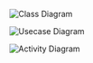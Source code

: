 ![Class Diagram](https://www.planttext.com/api/plantuml/png/V99DRiCW48NtFWNBL6eka4MKHjr4wiyYlS3OZ19aOA81kwgYdgoB7gbNgC4aXbGkA_I6cVVD4pzVtnldWNrdT5Kr6fmJMw9Md2iHpjwpiWVXbTTOAD3v8t4XxVRRbr6eYJI25SezzA0qr9VcdfGKpH6RzhNpYxjCPFGTss0zo9yNb6SqDV8DZ8dYJXQY1LC2eXcSCuEQcEaz6iG51yPs1Y2hNqcULCt0QbZgV6DpqlI1E8iJXuEK_paRwd6-Ri320SSe5YcHCOECxut1EcYyeYlX8tXCQuTh9ewxJcB2Q8XbDgVqkXTbBAcuNAuBxrLoT69TJPc5Lx5zbRO9vIZyxLUs9zt75vb7wfw6LnkqClpQNm000F__0m00)

![Usecase Diagram](https://www.planttext.com/api/plantuml/png/T9AxJiCm58PtFyLH9nWwq7kteYwiY8jONTUj8s879GvIX9WO65ZQYRbYG9NeZ9G8TN1Un4_0A-0c3abfy63Pt__hFyUNxsGx2YJsPSXTX32HdW_ZC90UftwnFtLyrn7qGkBPh41JxWY4V4ea5dENGkDC9yyWcKwMOWxdeOxV1BZg2zA5ZZybNAjr0nuGc76KBj8dOn9CnvkxOy01N8rFSkbIVN2uTNIyvK1O69c5W0cEhAjL16IPzsfjUJldfeVtg88xDfHXmK1wQYMiqCs5QflBB9AO0xnQKoyttL0EhavU28D09vl2MLRf7uJLT3uemoPgvG4navM6ADEAMuTcy_S-zbchXhLhMAU6TMjOFozSVTvgyKFU-uSFRD3kK-mbb63m5mpH8q8ZAgQxZ_S3003__mC0)

![Activity Diagram](https://www.planttext.com/api/plantuml/png/P50xZi8m4Etd55EIAuHYaL8YKL5i6xA1iI0JH1ma9Bejjbe9Ra0A2YIee285XNCHds2lmCHa9GYkdj_Fu_ahRxrCXmkT9pE0TP1dEatYnHeS2NwrgRvvWapsUfftmHyuW9hCHMYj62FAL_PwOno5gyQmPzJccE1KYP2q76gCdS2SNzWFJnfZTe87ACSFo9Q_xNQdl8z0PiU4Kp95H8tfK_1ZQdvoDkAGGl7hr1JytCcuD0UijigMFvAovQaByIoBiTDt3Tv_sjMDJ97MRzOuQlr7SlobnhB4T0xGaqkztZi0003__mC0)
